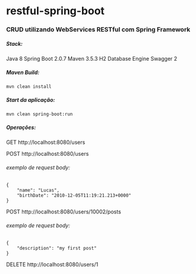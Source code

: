 # restful-spring-boot

### CRUD utilizando WebServices RESTful com Spring Framework

##### Stack: 

Java 8
Spring Boot 2.0.7
Maven 3.5.3
H2 Database Engine
Swagger 2

##### Maven Build:
```
mvn clean install
```
##### Start da aplicação:
```
mvn clean spring-boot:run
```
##### Operações:

GET http://localhost:8080/users

POST http://localhost:8080/users

###### exemplo de request body:
```
{
    "name": "Lucas",
    "birthDate": "2010-12-05T11:19:21.213+0000"
}
```

POST http://localhost:8080/users/10002/posts

###### exemplo de request body:
```
{
    "description": "my first post"
}
```

DELETE http://localhost:8080/users/1
